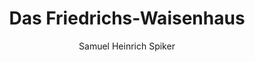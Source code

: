 ---
image: /assets/images/spiker/20b.jpg
thumb: /assets/images/spiker-thumbs/20b.jpg
author: Samuel Heinrich Spiker
artist: 
engraver: 
title: "Das Friedrichs-Waisenhaus"
subtitle: 
tags:
  - Orphanage
layout: post
---